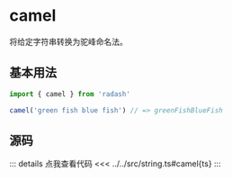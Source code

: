 # camel

将给定字符串转换为驼峰命名法。

## 基本用法

```ts
import { camel } from 'radash'

camel('green fish blue fish') // => greenFishBlueFish
```

## 源码

::: details 点我查看代码
<<< ../../src/string.ts#camel{ts}
:::
